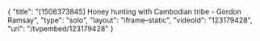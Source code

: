 {
    "title": "[1508373845] Honey hunting with Cambodian tribe - Gordon Ramsay",
    "type": "solo",
    "layout": "iframe-static",
    "videoId": "123179428",
    "url": "\/tvpembed\/123179428"
}
